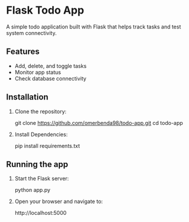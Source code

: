 # Flask Todo App

A simple todo application built with Flask that helps track tasks and test system connectivity.

## Features
- Add, delete, and toggle tasks
- Monitor app status
- Check database connectivity

## Installation

1. Clone the repository:

   git clone https://github.com/omerbenda98/todo-app.git
   cd todo-app

2. Install Dependencies:

   pip install requirements.txt

## Running the app

1. Start the Flask server:

   python app.py

2. Open your browser and navigate to:

   http://localhost:5000

